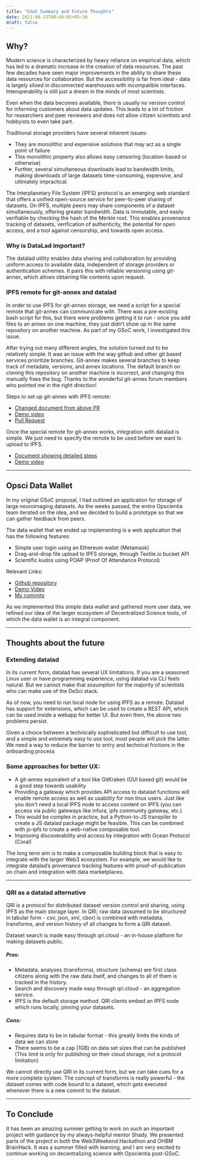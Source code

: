 ```yaml
---
title: "GSoC Summary and Future Thoughts"
date: 2021-08-22T00:49:02+05:30
draft: false
---
```


## Why?
Modern science is characterized by heavy reliance on empirical data, which has led to a dramatic increase in the creation of data resources. The past few decades have seen major improvements in the ability to share these data resources for collaboration. But the accessibility is far from ideal - data is largely siloed in disconnected warehouses with incompatible interfaces. Interoperability is still just a dream in the minds of most scientists.

Even when the data becomes available, there is usually no version control for informing customers about data updates. This leads to a lot of friction for researchers and peer reviewers and does not allow citizen scientists and hobbyists to even take part.

Traditional storage providers have several inherent issues:
- They are monolithic and expensive solutions that may act as a single point of failure
- This monolithic property also allows easy censoring (location-based or otherwise)
- Further, several simultaneous downloads lead to bandwidth limits, making
downloads of large datasets time-consuming, expensive, and ultimately impractical.

The Interplanetary File System (IPFS) protocol is an emerging web standard that offers a unified open-source service for peer-to-peer sharing of datasets. On IPFS, multiple peers may share components of a dataset simultaneously, offering greater bandwidth. Data is immutable, and easily verifiable by checking the hash of the Merkle root. This enables provenance tracking of datasets, verification of authenticity, the potential for open access, and a tool against censorship, and towards open access.

### Why is DataLad important?

The datalad utility enables data sharing and collaboration by providing uniform access to available data, independent of storage providers or authentication schemes. It pairs this with reliable versioning using git-annex, which allows obtaining file contents upon request.

### IPFS remote for git-annex and datalad
In order to use IPFS for git-annex storage, we need a script for a special remote that git-annex can communicate with. There was a pre-existing bash script for this, but there were problems getting it to run - once you add files to an annex on one machine, they just didn’t show up in the same repository on another machine. As part of my GSoC work, I investigated this issue.

After trying out many different angles, the solution turned out to be relatively simple. It was an issue with the way github and other git based services prioritize branches. Git-annex makes several branches to keep track of metadata, versions, and annex locations. The default branch on cloning this repository on another machine is incorrect, and changing this manually fixes the bug. Thanks to the wonderful git-annex forum members who pointed me in the right direction!

Steps to set up git-annex with IPFS remote:
- [Changed document from above PR](https://github.com/kinshukk/brainhack2020_DeSci)
- [Demo video](https://www.youtube.com/watch?v=2JV8ZpiIntY)
- [Pull Request](https://github.com/opscientia/brainhack2020_DeSci/pull/1)

Once the special remote for git-annex works, integration with datalad is simple. We just need to specify the remote to be used before we want to upload to IPFS.

- [Document showing detailed steps](https://github.com/kinshukk/brainhack2020_DeSci/blob/main/README_datalad.md)
- [Demo video](https://www.youtube.com/watch?v=3WDMfnEFMoA)

---

## Opsci Data Wallet
In my original GSoC proposal, I had outlined an application for storage of large neuroimaging datasets. As the weeks passed, the entire Opscientia team iterated on the idea, and we decided to build a prototype so that we can gather feedback from peers.

The data wallet that we ended up implementing is a web application that has the following features:
- Simple user login using an Ethereum wallet (Metamask)
- Drag-and-drop file upload to IPFS storage, through Textile.io bucket API
- Scientific kudos using POAP (Proof Of Attendance Protocol)

Relevant Links:
- [Github repository](https://github.com/opscientia/web3weekend-hackathon)
- [Demo Video](https://www.youtube.com/watch?v=LquRin_Dve4)
- [My commits](https://github.com/opscientia/web3weekend-hackathon/commits?author=kinshukk)

As we implemented this simple data wallet and gathered more user data, we refined our idea of the larger ecosystem of Decentralized Science tools, of which the data wallet is an integral component.

---

## Thoughts about the future
### Extending datalad
In its current form, datalad has several UX limitations. If you are a seasoned Linux user or have programming experience, using datalad via CLI feels natural. But we cannot make that assumption for the majority of scientists who can make use of the DeSci stack.

As of now, you need to run local node for using IPFS as a remote. Datalad has support for extensions, which can be used to create a REST API, which can be used inside a webapp for better UI. But even then, the above two problems persist.

Given a choice between a technically sophisticated but difficult to use tool, and a simple and extremely easy to use tool, most people will pick the latter. We need a way to reduce the barrier to entry and technical frictions in the onboarding process

### Some approaches for better UX:
- A git-annex equivalent of a tool like GitKraken (GUI based git) would be a good step towards usability
- Providing a gateway which provides API access to datalad functions will enable remote access as well as usability for non linux users. Just like you don’t need a local IPFS node to access content on IPFS (you can access via public gateways like infura, ipfs community gateway, etc.)
- This would be complex in practice, but a Python-to-JS transpiler to create a JS datalad package might be feasible. This can be combined with js-ipfs to create a web-native composable tool.
- Improving discoverability and access by integration with Ocean Protocol (Coral)

The long term aim is to make a composable building block that is easy to integrate with the larger Web3 ecosystem. For example, we would like to integrate datalad’s provenance tracking features with proof-of-publication on chain and integration with data marketplaces.

---

### QRI as a datalad alternative
QRI is a protocol for distributed dataset version control and sharing, using IPFS as the main storage layer. In QRI, raw data (assumed to be structured in tabular form - csv, json, xml, cbor) is combined with metadata, transforms, and version history of all changes to form a QRI dataset.

Dataset search is made easy through qri.cloud - an in-house platform for making datasets public.

##### Pros:
- Metadata, analyses (transforms), structure (schema) are first class citizens along with the raw data itself, and changes to all of them is tracked in the history.
- Search and discovery made easy through qri.cloud - an aggregation service.
- IPFS is the default storage method. QRI clients embed an IPFS node which runs locally, pinning your datasets.
##### Cons:
- Requires data to be in tabular format - this greatly limits the kinds of data we can store
- There seems to be a cap (1GB) on data set sizes that can be published (This limit is only for publishing on their cloud storage, not a protocol limitation)

We cannot directly use QRI in its current form, but we can take cues for a more complete system. The concept of transforms is really powerful - the dataset comes with code bound to a dataset, which gets executed whenever there is a new commit to the dataset.

---
## To Conclude
It has been an amazing summer getting to work on such an important project with guidance by my always-helpful mentor Shady. We presented parts of the project in both the Web3Weekend Hackathon and OHBM BrainHack. It was a summer filled with learning, and I am very excited to continue working on decentralizing science with Opscientia post-GSoC.
